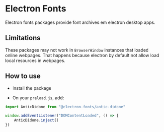 # Electron Fonts

Electron fonts packages provide font archives em electron desktop apps.

## Limitations

These packages may not work in `BrowserWindow` instances that loaded online webpages. That happens because electron by default not allow load local resources in webpages.

## How to use

* Install the package

* On your `preload.js`, add:

```ts
import AnticDidone from "@electron-fonts/antic-didone"

window.addEventListener("DOMContentLoaded", () => {
    AnticDidone.inject()
})
```